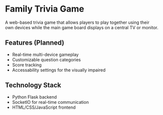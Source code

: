 # Family Trivia Game

A web-based trivia game that allows players to play together using their own devices while the main game board displays on a central TV or monitor.

## Features (Planned)
- Real-time multi-device gameplay
- Customizable question categories
- Score tracking
- Accessability settings for the visually impaired

## Technology Stack
- Python Flask backend
- SocketIO for real-time communication
- HTML/CSS/JavaScript frontend
